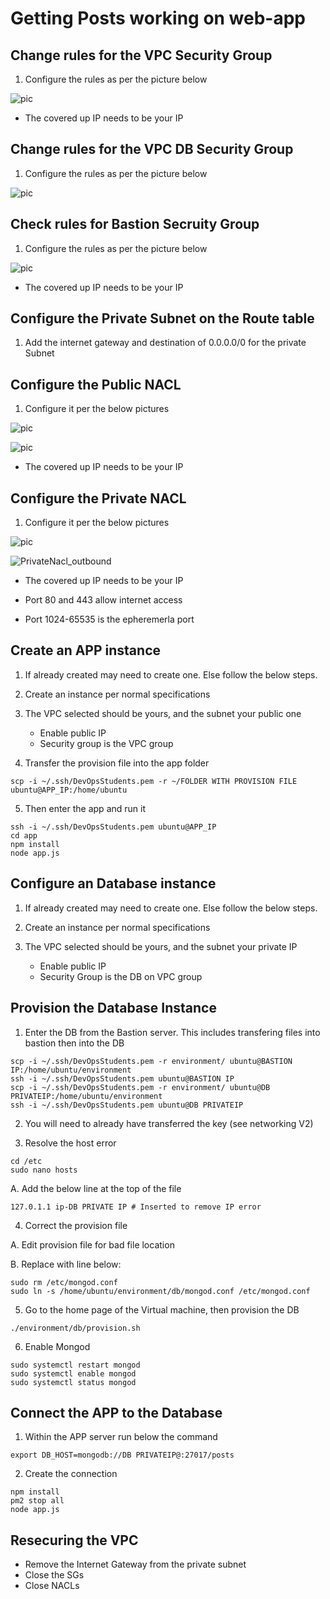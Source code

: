 # Getting Posts working on web-app

## Change rules for the VPC Security Group

1. Configure the rules as per the picture below

![pic](images/VPCAPP_SG.jpg)

- The covered up IP needs to be your IP

## Change rules for the VPC DB Security Group

1. Configure the rules as per the picture below

![pic](images/DBSG.PNG)

## Check rules for Bastion Secruity Group

1. Configure the rules as per the picture below

![pic](images/Bastion_SG.jpg)

- The covered up IP needs to be your IP

## Configure the Private Subnet on the Route table

1. Add the internet gateway and destination of 0.0.0.0/0 for the private Subnet

## Configure the Public NACL

1. Configure it per the below pictures

![pic](images/Public_Nacl_Inbound.jpg)

![pic](images/PublicNacl_Outbound.PNG)

- The covered up IP needs to be your IP

## Configure the Private NACL

1. Configure it per the below pictures

![pic](images/PrivateNacl_inbound.jpg)

![PrivateNacl_outbound](images/PrivateNacle_outbound.PNG)

- The covered up IP needs to be your IP

- Port 80 and 443 allow internet access
- Port 1024-65535 is the epheremerla port

## Create an APP instance

1. If already created may need to create one. Else follow the below steps. 

2. Create an instance per normal specifications

3. The VPC selected should be yours, and the subnet your public one
	- Enable public IP
	- Security group is the VPC group

4. Transfer the provision file into the app folder

```
scp -i ~/.ssh/DevOpsStudents.pem -r ~/FOLDER WITH PROVISION FILE ubuntu@APP_IP:/home/ubuntu
```
5. Then enter the app and run it

```
ssh -i ~/.ssh/DevOpsStudents.pem ubuntu@APP_IP
cd app
npm install
node app.js
```

## Configure an Database instance

1. If already created may need to create one. Else follow the below steps. 

2. Create an instance per normal specifications

3. The VPC selected should be yours, and the subnet your private IP
	- Enable public IP
	- Security Group is the DB on VPC group


## Provision the Database Instance

1. Enter the DB from the Bastion server. This includes transfering files into bastion then into the DB

```
scp -i ~/.ssh/DevOpsStudents.pem -r environment/ ubuntu@BASTION IP:/home/ubuntu/environment
ssh -i ~/.ssh/DevOpsStudents.pem ubuntu@BASTION IP
scp -i ~/.ssh/DevOpsStudents.pem -r environment/ ubuntu@DB PRIVATEIP:/home/ubuntu/environment
ssh -i ~/.ssh/DevOpsStudents.pem ubuntu@DB PRIVATEIP
```

2. You will need to already have transferred the key (see networking V2)

3. Resolve the host error

```
cd /etc
sudo nano hosts
```

A. Add the below line at the top of the file

```127.0.1.1 ip-DB PRIVATE IP # Inserted to remove IP error```

4. Correct the provision file

A. Edit provision file for bad file location

B. Replace with line below:

```
sudo rm /etc/mongod.conf
sudo ln -s /home/ubuntu/environment/db/mongod.conf /etc/mongod.conf
```

5. Go to the home page of the Virtual machine, then provision the DB

```./environment/db/provision.sh```

6. Enable Mongod

```
sudo systemctl restart mongod
sudo systemctl enable mongod
sudo systemctl status mongod
```

## Connect the APP to the Database

1. Within the APP server run below the command

```export DB_HOST=mongodb://DB PRIVATEIP@:27017/posts```

2. Create the connection

```
npm install
pm2 stop all
node app.js
```

## Resecuring the VPC

- Remove the Internet Gateway from the private subnet
- Close the SGs
- Close NACLs

